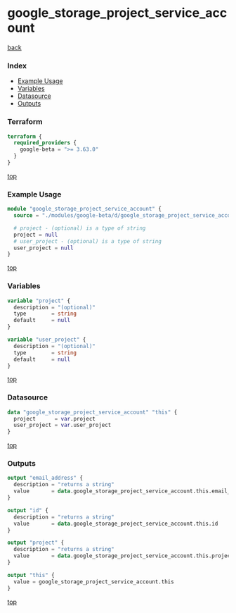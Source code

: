 # google_storage_project_service_account

[back](../google-beta.md)

### Index

- [Example Usage](#example-usage)
- [Variables](#variables)
- [Datasource](#datasource)
- [Outputs](#outputs)

### Terraform

```terraform
terraform {
  required_providers {
    google-beta = ">= 3.63.0"
  }
}
```

[top](#index)

### Example Usage

```terraform
module "google_storage_project_service_account" {
  source = "./modules/google-beta/d/google_storage_project_service_account"

  # project - (optional) is a type of string
  project = null
  # user_project - (optional) is a type of string
  user_project = null
}
```

[top](#index)

### Variables

```terraform
variable "project" {
  description = "(optional)"
  type        = string
  default     = null
}

variable "user_project" {
  description = "(optional)"
  type        = string
  default     = null
}
```

[top](#index)

### Datasource

```terraform
data "google_storage_project_service_account" "this" {
  project      = var.project
  user_project = var.user_project
}
```

[top](#index)

### Outputs

```terraform
output "email_address" {
  description = "returns a string"
  value       = data.google_storage_project_service_account.this.email_address
}

output "id" {
  description = "returns a string"
  value       = data.google_storage_project_service_account.this.id
}

output "project" {
  description = "returns a string"
  value       = data.google_storage_project_service_account.this.project
}

output "this" {
  value = google_storage_project_service_account.this
}
```

[top](#index)